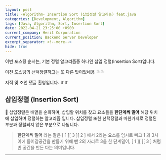 ```yaml
---
layout: post
title: -Algorithm- Insertion Sort (삽입정렬 알고리즘) feat.java
categories: [Development, Algorithm]
tags: [Java, Algorithm, Sort, Insertion Sort]
date: 2022-04-21 23:25:00 +0900
current_company: Herit Corporation
current_position: Backend Server Developer
excerpt_separator: <!--more-->
hide: true
---
```

이번 포스팅 순서는, 
기본 정렬 알고리즘중 하나인 삽입 정렬(Insertion Sort)입니다.

이전 포스팅의 선택정렬하고는 또 다른 맛이있네용 ㅋㅋ

지적 및 조언 댓글 환영입니다. ㅎㅎ
<!--more-->


## 삽입정렬 (Insertion Sort)


🌸 삽입정렬은 배열을 순회하며, 삽입할 위치를 찾고 요소들을 **한단계씩 밀어** 해당 위치에 삽입하며 정렬하는 알고리즘 입니다.
삽입정렬 또한 선택정렬과 마찬가지로 정렬된 부분과 정렬되지 않은 부분으로 나뉩니다.

> **한단계씩 밀어** 라는 말은 [ 1 ][ 3 ][ 2 ] 에서 2라는 요소를 임시로 빼고 1 과 3사이에 들어갈공간을 만들기 위해 뺀 2의 자리로 3을 한 단계밀어,
> [ 1 ][   ][ 3 ] 처럼 빈 공간을 만든 다는 의미입니다.


---



